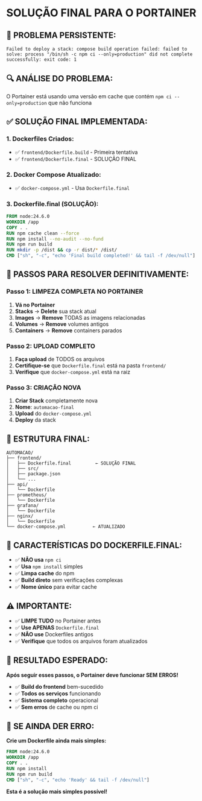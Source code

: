 # SOLUÇÃO FINAL PARA O PORTAINER

## 🚨 **PROBLEMA PERSISTENTE:**
```
Failed to deploy a stack: compose build operation failed: failed to solve: process "/bin/sh -c npm ci --only=production" did not complete successfully: exit code: 1
```

## 🔍 **ANÁLISE DO PROBLEMA:**
O Portainer está usando uma versão em cache que contém `npm ci --only=production` que não funciona

## ✅ **SOLUÇÃO FINAL IMPLEMENTADA:**

### 1. Dockerfiles Criados:
- ✅ `frontend/Dockerfile.build` - Primeira tentativa
- ✅ `frontend/Dockerfile.final` - SOLUÇÃO FINAL

### 2. Docker Compose Atualizado:
- ✅ `docker-compose.yml` - Usa `Dockerfile.final`

### 3. Dockerfile.final (SOLUÇÃO):
```dockerfile
FROM node:24.6.0
WORKDIR /app
COPY . .
RUN npm cache clean --force
RUN npm install --no-audit --no-fund
RUN npm run build
RUN mkdir -p /dist && cp -r dist/* /dist/
CMD ["sh", "-c", "echo 'Final build completed!' && tail -f /dev/null"]
```

## 🚀 **PASSOS PARA RESOLVER DEFINITIVAMENTE:**

### Passo 1: LIMPEZA COMPLETA NO PORTAINER
1. **Vá no Portainer**
2. **Stacks** → **Delete** sua stack atual
3. **Images** → **Remove** TODAS as imagens relacionadas
4. **Volumes** → **Remove** volumes antigos
5. **Containers** → **Remove** containers parados

### Passo 2: UPLOAD COMPLETO
1. **Faça upload** de TODOS os arquivos
2. **Certifique-se** que `Dockerfile.final` está na pasta `frontend/`
3. **Verifique** que `docker-compose.yml` está na raiz

### Passo 3: CRIAÇÃO NOVA
1. **Criar Stack** completamente nova
2. **Nome**: `automacao-final`
3. **Upload** do `docker-compose.yml`
4. **Deploy** da stack

## 📁 **ESTRUTURA FINAL:**

```
AUTOMACAO/
├── frontend/
│   ├── Dockerfile.final         ← SOLUÇÃO FINAL
│   ├── src/
│   ├── package.json
│   └── ...
├── api/
│   └── Dockerfile
├── prometheus/
│   └── Dockerfile
├── grafana/
│   └── Dockerfile
├── nginx/
│   └── Dockerfile
└── docker-compose.yml          ← ATUALIZADO
```

## 🔧 **CARACTERÍSTICAS DO DOCKERFILE.FINAL:**

- ✅ **NÃO usa** `npm ci`
- ✅ **Usa** `npm install` simples
- ✅ **Limpa cache** do npm
- ✅ **Build direto** sem verificações complexas
- ✅ **Nome único** para evitar cache

## ⚠️ **IMPORTANTE:**

- ✅ **LIMPE TUDO** no Portainer antes
- ✅ **Use APENAS** `Dockerfile.final`
- ✅ **NÃO use** Dockerfiles antigos
- ✅ **Verifique** que todos os arquivos foram atualizados

## 🎯 **RESULTADO ESPERADO:**

**Após seguir esses passos, o Portainer deve funcionar SEM ERROS!**

- ✅ **Build do frontend** bem-sucedido
- ✅ **Todos os serviços** funcionando
- ✅ **Sistema completo** operacional
- ✅ **Sem erros** de cache ou npm ci

## 🚨 **SE AINDA DER ERRO:**

**Crie um Dockerfile ainda mais simples:**

```dockerfile
FROM node:24.6.0
WORKDIR /app
COPY . .
RUN npm install
RUN npm run build
CMD ["sh", "-c", "echo 'Ready' && tail -f /dev/null"]
```

**Esta é a solução mais simples possível!** 